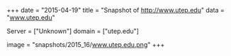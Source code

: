 
+++
date = "2015-04-19"
title = "Snapshot of http://www.utep.edu"
data = "www.utep.edu"

Server = ["Unknown"]
domain = ["utep.edu"]

  image = "snapshots/2015_16/www.utep.edu.png"
+++
#
